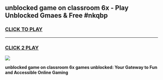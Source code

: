 
## unblocked game on classroom 6x - Play Unblocked Gmaes & Free #nkqbp
<h3>
<a href="https://premium.freeplayer.one?title=unblocked_game_on_classroom_6x&ref=01M">CLICK TO PLAY</a></h3>
<hr>

<h3>
<a href="https://premium.freeplayer.one?title=unblocked_game_on_classroom_6x&ref=01M">CLICK 2 PLAY</a>
  
</h3>

<a href="https://premium.freeplayer.one?title=unblocked_game_on_classroom_6x&ref=01M"><img src="https://clearcache.store/games.png"></a>


**unblocked game on classroom 6x games unblocked: Your Gateway to Fun and Accessible Online Gaming**

